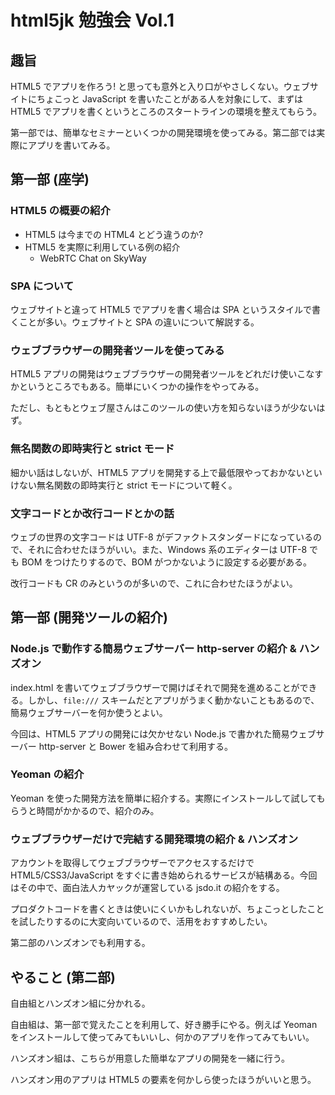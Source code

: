 # html5jk 勉強会 Vol.1


## 趣旨
HTML5 でアプリを作ろう! と思っても意外と入り口がやさしくない。ウェブサイトにちょこっと JavaScript を書いたことがある人を対象にして、まずは HTML5 でアプリを書くというところのスタートラインの環境を整えてもらう。

第一部では、簡単なセミナーといくつかの開発環境を使ってみる。第二部では実際にアプリを書いてみる。


## 第一部 (座学)
### HTML5 の概要の紹介
* HTML5 は今までの HTML4 とどう違うのか?
* HTML5 を実際に利用している例の紹介
  - WebRTC Chat on SkyWay


### SPA について
ウェブサイトと違って HTML5 でアプリを書く場合は SPA というスタイルで書くことが多い。ウェブサイトと SPA の違いについて解説する。


### ウェブブラウザーの開発者ツールを使ってみる
HTML5 アプリの開発はウェブブラウザーの開発者ツールをどれだけ使いこなすかというところでもある。簡単にいくつかの操作をやってみる。

ただし、もともとウェブ屋さんはこのツールの使い方を知らないほうが少ないはず。


### 無名関数の即時実行と strict モード
細かい話はしないが、HTML5 アプリを開発する上で最低限やっておかないといけない無名関数の即時実行と strict モードについて軽く。


### 文字コードとか改行コードとかの話
ウェブの世界の文字コードは UTF-8 がデファクトスタンダードになっているので、それに合わせたほうがいい。また、Windows 系のエディターは UTF-8 でも BOM をつけたりするので、BOM がつかないように設定する必要がある。

改行コードも CR のみというのが多いので、これに合わせたほうがよい。


## 第一部 (開発ツールの紹介)
### Node.js で動作する簡易ウェブサーバー http-server の紹介 & ハンズオン
index.html を書いてウェブブラウザーで開けばそれで開発を進めることができる。しかし、`file:///` スキームだとアプリがうまく動かないこともあるので、簡易ウェブサーバーを何か使うとよい。

今回は、HTML5 アプリの開発には欠かせない Node.js で書かれた簡易ウェブサーバー http-server と Bower を組み合わせて利用する。


### Yeoman の紹介
Yeoman を使った開発方法を簡単に紹介する。実際にインストールして試してもらうと時間がかかるので、紹介のみ。


### ウェブブラウザーだけで完結する開発環境の紹介 & ハンズオン
アカウントを取得してウェブブラウザーでアクセスするだけで HTML5/CSS3/JavaScript をすぐに書き始められるサービスが結構ある。今回はその中で、面白法人カヤックが運営している jsdo.it の紹介をする。

プロダクトコードを書くときは使いにくいかもしれないが、ちょこっとしたことを試したりするのに大変向いているので、活用をおすすめしたい。

第二部のハンズオンでも利用する。


## やること (第二部)
自由組とハンズオン組に分かれる。

自由組は、第一部で覚えたことを利用して、好き勝手にやる。例えば Yeoman をインストールして使ってみてもいいし、何かのアプリを作ってみてもいい。

ハンズオン組は、こちらが用意した簡単なアプリの開発を一緒に行う。

ハンズオン用のアプリは HTML5 の要素を何かしら使ったほうがいいと思う。
